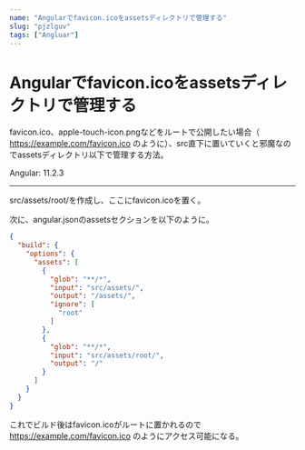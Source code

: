 ```yaml
---
name: "Angularでfavicon.icoをassetsディレクトリで管理する"
slug: "pjzlguv"
tags: ["Angluar"]
---
```


# Angularでfavicon.icoをassetsディレクトリで管理する

favicon.ico、apple-touch-icon.pngなどをルートで公開したい場合（ https://example.com/favicon.ico のように）、src直下に置いていくと邪魔なのでassetsディレクトリ以下で管理する方法。

Angular: 11.2.3

----------

src/assets/root/を作成し、ここにfavicon.icoを置く。

次に、angular.jsonのassetsセクションを以下のように。

```json
{
  "build": {
    "options": {
      "assets": [
        {
          "glob": "**/*",
          "input": "src/assets/",
          "output": "/assets/",
          "ignore": [
            "root"
          ]
        },
        {
          "glob": "**/*",
          "input": "src/assets/root/",
          "output": "/"
        }
      ]
    }
  }
}
```

これでビルド後はfavicon.icoがルートに置かれるので https://example.com/favicon.ico のようにアクセス可能になる。
